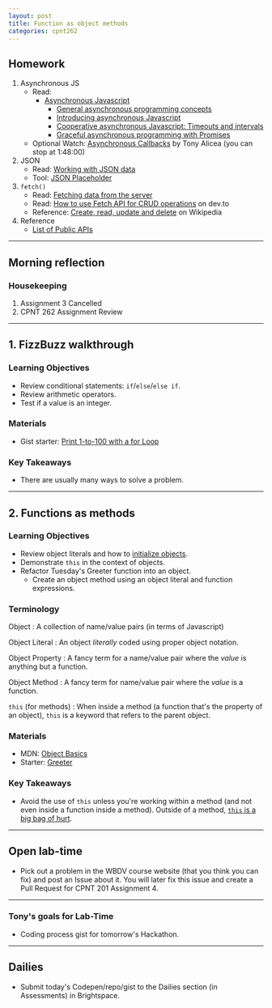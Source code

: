 ```yaml
---
layout: post
title: Function as object methods
categories: cpnt262
---
```


## Homework
1. Asynchronous JS
    - Read:
        - [Asynchronous Javascript](https://developer.mozilla.org/en-US/docs/Learn/JavaScript/Asynchronous)
            - [General asynchronous programming concepts](https://developer.mozilla.org/en-US/docs/Learn/JavaScript/Asynchronous/Concepts)
            - [Introducing asynchronous Javascript](https://developer.mozilla.org/en-US/docs/Learn/JavaScript/Asynchronous/Introducing)
            - [Cooperative asynchronous Javascript: Timeouts and intervals](https://developer.mozilla.org/en-US/docs/Learn/JavaScript/Asynchronous/Timeouts_and_intervals)
            - [Graceful asynchronous programming with Promises](https://developer.mozilla.org/en-US/docs/Learn/JavaScript/Asynchronous/Promises)
    - Optional Watch: [Asynchronous Callbacks](https://www.youtube.com/watch?v=Bv_5Zv5c-Ts&t=5855s) by Tony Alicea (you can stop at 1:48:00)
2. JSON
    - Read: [Working with JSON data](https://developer.mozilla.org/en-US/docs/Learn/JavaScript/Objects/JSON)
    - Tool: [JSON Placeholder](https://jsonplaceholder.typicode.com/)
3. `fetch()`
    - Read: [Fetching data from the server](https://developer.mozilla.org/en-US/docs/Learn/JavaScript/Client-side_web_APIs/Fetching_data)
    - Read: [How to use Fetch API for CRUD operations](https://dev.to/duhbhavesh/how-to-use-fetch-api-for-crud-operations-57a0) on dev.to
    - Reference: [Create, read, update and delete](https://en.wikipedia.org/wiki/Create,_read,_update_and_delete) on Wikipedia
4. Reference
    - [List of Public APIs](https://github.com/public-apis/public-apis)

---

## Morning reflection
### Housekeeping
1. Assignment 3 Cancelled
2. CPNT 262 Assignment Review

---

## 1. FizzBuzz walkthrough
### Learning Objectives
- Review conditional statements: `if`/`else`/`else if`.
- Review arithmetic operators.
- Test if a value is an integer.

### Materials
- Gist starter: [Print 1-to-100 with a for Loop](https://gist.github.com/acidtone/e87aa5564ae1b286beca66b07d52550f)

### Key Takeaways
- There are usually many ways to solve a problem.

---

## 2. Functions as methods
### Learning Objectives
- Review object literals and how to [initialize objects](https://developer.mozilla.org/en-US/docs/Web/JavaScript/Reference/Operators/Object_initializer#creating_objects).
- Demonstrate `this` in the context of objects.
- Refactor Tuesday's Greeter function into an object.
  - Create an object method using an object literal and function expressions.

### Terminology
Object
: A collection of name/value pairs (in terms of Javascript)

Object Literal
: An object _literally_ coded using proper object notation.

Object Property
: A fancy term for a name/value pair where the _value_ is anything but a function.

Object Method
: A fancy term for name/value pair where the _value_ is a function.

`this` (for methods)
: When inside a method (a function that's the property of an object), `this` is a keyword that refers to the parent object.

### Materials
- MDN: [Object Basics](https://developer.mozilla.org/en-US/docs/Learn/JavaScript/Objects/Basics)
- Starter: [Greeter](https://github.com/sait-wbdv/in-class/tree/main/w7f/1-greeter-starter)

### Key Takeaways
- Avoid the use of `this` unless you're working within a method (and not even inside a function inside a method). Outside of a method, [`this` is a big bag of hurt](https://developer.mozilla.org/en-US/docs/Web/JavaScript/Reference/Operators/this).

---

## Open lab-time
- Pick out a problem in the WBDV course website (that you think you can fix) and post an Issue about it. You will later fix this issue and create a Pull Request for CPNT 201 Assignment 4.

---

### Tony's goals for Lab-Time
- Coding process gist for tomorrow's Hackathon.

---

## Dailies
- Submit today's Codepen/repo/gist to the Dailies section (in Assessments) in Brightspace.